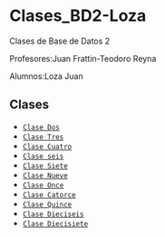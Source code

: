 # Clases_BD2-Loza

Clases de Base de Datos 2

Profesores:Juan Frattin-Teodoro Reyna

Alumnos:Loza Juan

## Clases

- [`Clase Dos`](./clase2.sql) 
- [`Clase Tres`](./Clase3.sql)
- [`Clase Cuatro`](./Clase4.sql)
- [`Clase seis`](./Clase6.sql)
- [`Clase Siete`](./Clase7.sql)
- [`Clase Nueve`](./Clase9.sql)
- [`Clase Once`](./clase11.sql)
- [`Clase Catorce`](./clase14.sql)
- [`Clase Quince`](./clase15.sql)
- [`Clase Dieciseis`](./clase16.sql)
- [`Clase Diecisiete`](./clase17.sql)
